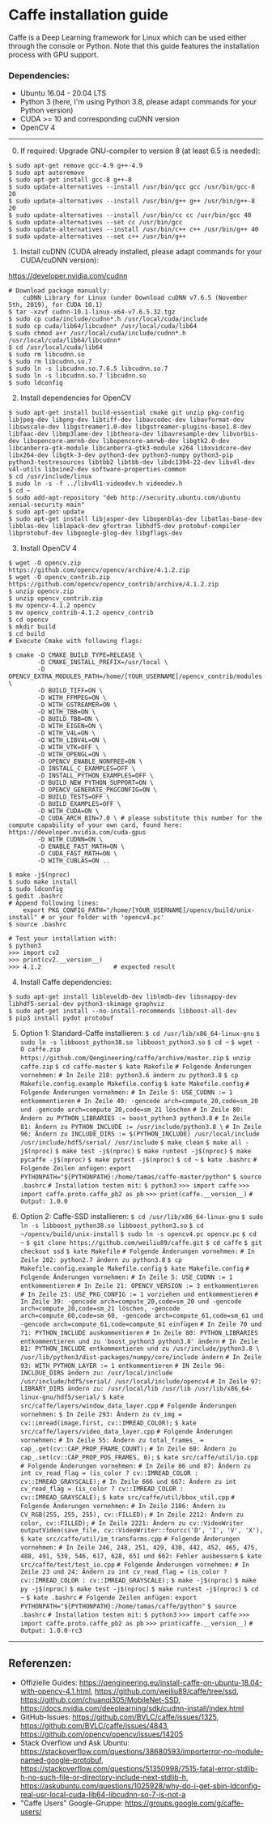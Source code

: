 # Caffe installation guide

Caffe is a Deep Learning framework for Linux which can be used either through the console or Python. Note that this guide features the installation process with GPU support.

### Dependencies:
- Ubuntu 16.04 - 20.04 LTS
- Python 3 (here, I'm using Python 3.8, please adapt commands for your Python version)
- CUDA >= 10 and corresponding cuDNN version
- OpenCV 4

---

0. If required: Upgrade GNU-compiler to version 8 (at least 6.5 is needed):
```
$ sudo apt-get remove gcc-4.9 g++-4.9
$ sudo apt autoremove
$ sudo apt-get install gcc-8 g++-8
$ sudo update-alternatives --install /usr/bin/gcc gcc /usr/bin/gcc-8 20
$ sudo update-alternatives --install /usr/bin/g++ g++ /usr/bin/g++-8 20
$ sudo update-alternatives --install /usr/bin/cc cc /usr/bin/gcc 40
$ sudo update-alternatives --set cc /usr/bin/gcc
$ sudo update-alternatives --install /usr/bin/c++ c++ /usr/bin/g++ 40
$ sudo update-alternatives --set c++ /usr/bin/g++
```

1. Install cuDNN (CUDA already installed, please adapt commands for your CUDA/cuDNN version):

https://developer.nvidia.com/cudnn
```
# Download package manually:
    cuDNN Library for Linux (under Download cuDNN v7.6.5 (November 5th, 2019), for CUDA 10.1)
$ tar -xzvf cudnn-10.1-linux-x64-v7.6.5.32.tgz
$ sudo cp cuda/include/cudnn*.h /usr/local/cuda/include
$ sudo cp cuda/lib64/libcudnn* /usr/local/cuda/lib64
$ sudo chmod a+r /usr/local/cuda/include/cudnn*.h /usr/local/cuda/lib64/libcudnn*
$ cd /usr/local/cuda/lib64
$ sudo rm libcudnn.so
$ sudo rm libcudnn.so.7
$ sudo ln -s libcudnn.so.7.6.5 libcudnn.so.7
$ sudo ln -s libcudnn.so.7 libcudnn.so
$ sudo ldconfig
```

2. Install dependencies for OpenCV
```
$ sudo apt-get install build-essential cmake git unzip pkg-config libjpeg-dev libpng-dev libtiff-dev libavcodec-dev libavformat-dev libswscale-dev libgstreamer1.0-dev libgstreamer-plugins-base1.0-dev libfaac-dev libmp3lame-dev libtheora-dev libavresample-dev libvorbis-dev libopencore-amrnb-dev libopencore-amrwb-dev libgtk2.0-dev libcanberra-gtk-module libcanberra-gtk3-module x264 libxvidcore-dev libx264-dev libgtk-3-dev python3-dev python3-numpy python3-pip python3-testresources libtbb2 libtbb-dev libdc1394-22-dev libv4l-dev v4l-utils libxine2-dev software-properties-common
$ cd /usr/include/linux
$ sudo ln -s -f ../libv4l1-videodev.h videodev.h
$ cd ~
$ sudo add-apt-repository "deb http://security.ubuntu.com/ubuntu xenial-security main"
$ sudo apt-get update
$ sudo apt-get install libjasper-dev libopenblas-dev libatlas-base-dev libblas-dev liblapack-dev gfortran libhdf5-dev protobuf-compiler libprotobuf-dev libgoogle-glog-dev libgflags-dev
```

3. Install OpenCV 4
```
$ wget -O opencv.zip https://github.com/opencv/opencv/archive/4.1.2.zip
$ wget -O opencv_contrib.zip https://github.com/opencv/opencv_contrib/archive/4.1.2.zip
$ unzip opencv.zip
$ unzip opencv_contrib.zip
$ mv opencv-4.1.2 opencv
$ mv opencv_contrib-4.1.2 opencv_contrib
$ cd opencv
$ mkdir build
$ cd build
# Execute Cmake with following flags:

$ cmake -D CMAKE_BUILD_TYPE=RELEASE \
        -D CMAKE_INSTALL_PREFIX=/usr/local \
        -D OPENCV_EXTRA_MODULES_PATH=/home/[YOUR_USERNAME]/opencv_contrib/modules \
        -D BUILD_TIFF=ON \
        -D WITH_FFMPEG=ON \
        -D WITH_GSTREAMER=ON \
        -D WITH_TBB=ON \
        -D BUILD_TBB=ON \
        -D WITH_EIGEN=ON \
        -D WITH_V4L=ON \
        -D WITH_LIBV4L=ON \
        -D WITH_VTK=OFF \
        -D WITH_OPENGL=ON \
        -D OPENCV_ENABLE_NONFREE=ON \
        -D INSTALL_C_EXAMPLES=OFF \
        -D INSTALL_PYTHON_EXAMPLES=OFF \
        -D BUILD_NEW_PYTHON_SUPPORT=ON \
        -D OPENCV_GENERATE_PKGCONFIG=ON \
        -D BUILD_TESTS=OFF \
        -D BUILD_EXAMPLES=OFF \
        -D WITH_CUDA=ON \
        -D CUDA_ARCH_BIN=7.0 \ # please substitute this number for the compute capability of your own card, found here: https://developer.nvidia.com/cuda-gpus
        -D WITH_CUDNN=ON \
        -D ENABLE_FAST_MATH=ON \
        -D CUDA_FAST_MATH=ON \
        -D WITH_CUBLAS=ON ..
        
$ make -j$(nproc)
$ sudo make install
$ sudo ldconfig
$ gedit .bashrc
# Append following lines:
    export PKG_CONFIG_PATH="/home/[YOUR_USERNAME]/opencv/build/unix-install" # or your folder with 'opencv4.pc'
$ source .bashrc

# Test your installation with:
$ python3
>>> import cv2
>>> print(cv2.__version__)
>>> 4.1.2                    # expected result
```
4. Install Caffe dependencies:
```
$ sudo apt-get install libleveldb-dev liblmdb-dev libsnappy-dev libhdf5-serial-dev python3-skimage graphviz
$ sudo apt-get install --no-install-recommends libboost-all-dev
$ pip3 install pydot protobuf
```
5. Option 1: Standard-Caffe installieren:
    `$ cd /usr/lib/x86_64-linux-gnu`
    `$ sudo ln -s libboost_python38.so libboost_python3.so`
    `$ cd ~`
    `$ wget -O caffe.zip https://github.com/Qengineering/caffe/archive/master.zip`
    `$ unzip caffe.zip`
    `$ cd caffe-master`
    `$ kate Makefile`
    `# Folgende Änderungen vornehmen:`
        `# In Zeile 218: python3.6 ändern zu python3.8`
    `$ cp Makefile.config.example Makefile.config`
    `$ kate Makefile.config`
    `# Folgende Änderungen vornehmen:`
        `# In Zeile 5: USE_CUDNN := 1 entkommentieren`
        `# In Zeile 40: -gencode arch=compute_20,code=sm_20 und -gencode arch=compute_20,code=sm_21 löschen`
        `# In Zeile 80: Ändern zu PYTHON_LIBRARIES := boost_python3 python3.8`
        `# In Zeile 81: Ändern zu PYTHON_INCLUDE := /usr/include/python3.8 \`
        `# In Zeile 96: Ändern zu INCLUDE_DIRS := $(PYTHON_INCLUDE) /usr/local/include /usr/include/hdf5/serial/ /usr/include`
    `$ make clean`
    `$ make all -j$(nproc)`
    `$ make test -j$(nproc)`
    `$ make runtest -j$(nproc)`
    `$ make pycaffe -j$(nproc)`
    `$ make pytest -j$(nproc)`
    `$ cd ~`
    `$ kate .bashrc`
    `# Folgende Zeilen anfügen:`
        `export PYTHONPATH="${PYTHONPATH}:/home/tamas/caffe-master/python"`
    `$ source .bashrc`
    `# Installation testen mit:`
    `$ python3`
    `>>> import caffe`
    `>>> import caffe.proto.caffe_pb2 as pb`
    `>>> print(caffe.__version__)`
    `# Output: 1.0.0`

6. Option 2: Caffe-SSD installieren:
    `$ cd /usr/lib/x86_64-linux-gnu`
    `$ sudo ln -s libboost_python38.so libboost_python3.so`
    `$ cd ~/opencv/build/unix-install`
    `$ sudo ln -s opencv4.pc opencv.pc`
    `$ cd ~`
    `$ git clone https://github.com/weiliu89/caffe.git`
    `$ cd caffe`
    `$ git checkout ssd`
    `$ kate Makefile`
    `# Folgende Änderungen vornehmen:`
        `# In Zeile 202: python2.7 ändern zu python3.8`
    `$ cp Makefile.config.example Makefile.config`
    `$ kate Makefile.config`
    `# Folgende Änderungen vornehmen:`
        `# In Zeile 5: USE_CUDNN := 1 entkommentieren`
        `# In Zeile 21: OPENCV_VERSION := 3 entkommentieren`
        `# In Zeile 25: USE_PKG_CONFIG := 1 vorziehen und entkommentieren`
        `# In Zeile 39: -gencode arch=compute_20,code=sm_20 und -gencode arch=compute_20,code=sm_21 löschen, -gencode arch=compute_60,code=sm_60, -gencode arch=compute_61,code=sm_61 und -gencode arch=compute_61,code=compute_61 einfügen`
        `# In Zeile 70 und 71: PYTHON_INCLUDE auskommentieren`
        `# In Zeile 80: PYTHON_LIBRARIES entkommentieren und zu 'boost_python3 python3.8' ändern`
        `# In Zeile 81: PYTHON_INCLUDE entkommentieren und zu /usr/include/python3.8 \ /usr/lib/python3/dist-packages/numpy/core/include ändern`
        `# In Zeile 93: WITH_PYTHON_LAYER := 1 entkommentieren`
        `# IN Zeile 96: INCLDUE_DIRS ändern zu: /usr/local/include /usr/include/hdf5/serial/ /usr/local/include/opencv4`
        `# In Zeile 97: LIBRARY_DIRS ändern zu: /usr/local/lib /usr/lib /usr/lib/x86_64-linux-gnu/hdf5/serial/`
    `$ kate src/caffe/layers/window_data_layer.cpp`
    `# Folgende Änderungen vornehmen:`
        `$ In Zeile 293: Ändern zu cv_img = cv::imread(image.first, cv::IMREAD_COLOR);`
    `$ kate src/caffe/layers/video_data_layer.cpp`
    `# Folgende Änderungen vornehmen:`
        `# In Zeile 55: Ändern zu total_frames_ = cap_.get(cv::CAP_PROP_FRAME_COUNT);`
        `# In Zeile 60: Ändern zu cap_.set(cv::CAP_PROP_POS_FRAMES, 0);`
    `$ kate src/caffe/util/io.cpp`
    `# Folgende Änderungen vornehmen:`
        `# In Zeile 86 und 87: Ändern zu int cv_read_flag = (is_color ? cv::IMREAD_COLOR : cv::IMREAD_GRAYSCALE);`
        `# In Zeile 666 und 667: Ändern zu int cv_read_flag = (is_color ? cv::IMREAD_COLOR : cv::IMREAD_GRAYSCALE);`
    `$ kate src/caffe/util/bbox_util.cpp`
    `# Folgende Änderungen vornehmen:`
        `# In Zeile 2186: Ändern zu CV_RGB(255, 255, 255), cv::FILLED);`
        `# In Zeile 2212: Ändern zu color, cv::FILLED);`
        `# In Zeile 2221: Ändern zu cv::VideoWriter outputVideo(save_file, cv::VideoWriter::fourcc('D', 'I', 'V', 'X'),`
    `$ kate src/caffe/util/im_transforms.cpp`
    `# Folgende Änderungen vornehmen:`
        `# In Zeile 246, 248, 251, 429, 430, 442, 452, 465, 475, 488, 491, 539, 546, 617, 628, 651 und 662: Fehler ausbessern`
    `$ kate src/caffe/test/test_io.cpp`
    `# Folgende Änderungen vornehmen:`
        `# In Zeile 23 und 24: Ändern zu int cv_read_flag = (is_color ? cv::IMREAD_COLOR : cv::IMREAD_GRAYSCALE);`
    `$ make -j$(nproc)`
    `$ make py -j$(nproc)`
    `$ make test -j$(nproc)`
    `$ make runtest -j$(nproc)`
    `$ cd ~`
    `$ kate .bashrc`
    `# Folgende Zeilen anfügen:`
        `export PYTHONPATH="${PYTHONPATH}:/home/tamas/caffe/python"`
    `$ source .bashrc`
    `# Installation testen mit:`
    `$ python3`
    `>>> import caffe`
    `>>> import caffe.proto.caffe_pb2 as pb`
    `>>> print(caffe.__version__)`
    `# Output: 1.0.0-rc3`

---
    
## Referenzen:
- Offizielle Guides: https://qengineering.eu/install-caffe-on-ubuntu-18.04-with-opencv-4.1.html, https://github.com/weiliu89/caffe/tree/ssd, https://github.com/chuanqi305/MobileNet-SSD, https://docs.nvidia.com/deeplearning/sdk/cudnn-install/index.html
- GitHub-Issues: https://github.com/BVLC/caffe/issues/1325, https://github.com/BVLC/caffe/issues/4843, https://github.com/opencv/opencv/issues/14205
- Stack Overflow und Ask Ubuntu: https://stackoverflow.com/questions/38680593/importerror-no-module-named-google-protobuf, https://stackoverflow.com/questions/51350998/7515-fatal-error-stdlib-h-no-such-file-or-directory-include-next-stdlib-h, https://askubuntu.com/questions/1025928/why-do-i-get-sbin-ldconfig-real-usr-local-cuda-lib64-libcudnn-so-7-is-not-a
- "Caffe Users" Google-Gruppe: https://groups.google.com/g/caffe-users/
